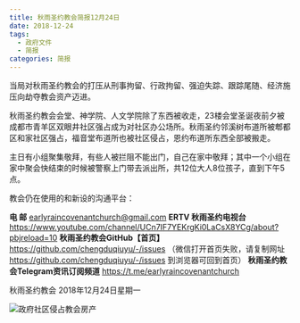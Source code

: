 ```yaml
---
title: 秋雨圣约教会简报12月24日
date: 2018-12-24
tags: 
  - 政府文件
  - 简报
categories: 简报
---
```

当局对秋雨圣约教会的打压从刑事拘留、行政拘留、强迫失踪、跟踪尾随、经济施压向劫夺教会资产迈进。

秋雨圣约教会会堂、神学院、人文学院除了东西被收走，23楼会堂圣诞夜前夕被成都市青羊区双眼井社区强占成为对社区办公场所。秋雨圣约邻溪树布道所被郫都区和家社区强占，福音堂布道所也被社区侵占，恩约布道所东西全部被搬走。

主日有小组聚集敬拜，有些人被拦阻不能出门，自己在家中敬拜；其中一个小组在家中聚会快结束的时候被警察上门带去派出所，共12位大人8位孩子，直到下午5点。

教会仍在使用的和新设的沟通平台：

**电 邮**
earlyraincovenantchurch@gmail.com
**ERTV 秋雨圣约电视台**
https://www.youtube.com/channel/UCn7IF7YEKrgKi0LaCsX8YCg/about?pbjreload=10
**秋雨圣约教会GitHub【首页】**
https://github.com/chengduqiuyu/-/issues
（微信打开首页失败，请复制网址 https://github.com/chengduqiuyu/-/issues 到浏览器可回到首页）
**秋雨圣约教会Telegram资讯订阅频道**
https://t.me/earlyraincovenantchurch

秋雨圣约教会
2018年12月24日星期一

![政府社区侵占教会房产](https://images2.imgbox.com/cf/36/WMFvGqyo_o.png)